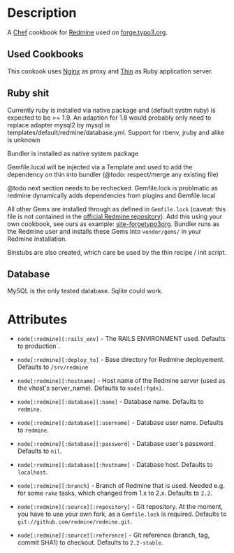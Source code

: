 Description
===========

A [Chef](http://opscode.com/chef) cookbook for [Redmine](http://redmine.org) used on [forge.typo3.org](http://forge.typo3.org).

Used Cookbooks
--------------

This cookook uses [Nginx](http://community.opscode.com/cookbooks/nginx) as proxy and [Thin](http://github.com/typo3-cookbooks/thin) as Ruby application server. 

Ruby shit
---------

Currently ruby is installed via native package and (default systm ruby) is expected to be >= 1.9.
An adaption for 1.8 would probably only need to replace adapter mysql2 by mysql in templates/default/redmine/database.yml.
Support for rbenv, jruby and alike is unknown

Bundler is installed as native system package

Gemfile.local will be injected via a Template and used to add the dependency on thin into bundler (@todo: respect/merge any existing file)

@todo next section needs to be rechecked. Gemfile.lock is problmatic as redmine dynamically adds dependencies from plugins and Gemfile.local

All other Gems are installed through as defined in `Gemfile.lock` (caveat: this file is not contained in the [official Redmine repository](http://github.com/redmine/redmine)). Add this using your own cookbook, see ours as example: [site-forgetypo3org](http://github.com/typo3-cookbooks/site-forgetypo3org). Bundler runs as the Redmine user and installs these Gems into `vendor/gems/` in your Redmine installation.

Binstubs are also created, which care be used by the thin recipe / init script.

Database
--------

MySQL is the only tested database. Sqlite could work.

Attributes
==========
* `node[:redmine][:rails_env]` -  The RAILS ENVIRONMENT used. Defaults to production`.
* `node[:redmine][:deploy_to]` -  Base directory for Redmine deployement. Defaults to `/srv/redmine`
* `node[:redmine][:hostname]` - Host name of the Redmine server (used as the vhost's server_name). Defaults to `node[:fqdn]`.
* `node[:redmine][:database][:name]` - Database name. Defaults to `redmine`.
* `node[:redmine][:database][:username]` - Database user name. Defaults to `redmine`.
* `node[:redmine][:database][:password]` - Database user's password. Defaults to `nil`.
* `node[:redmine][:database][:hostname]` - Database host. Defaults to `localhost`.

* `node[:redmine][:branch]` - Branch of Redmine that is used. Needed e.g. for some `rake` tasks, which changed from 1.x to 2.x. Defaults to `2.2`.
* `node[:redmine][:source][:repository]` - Git repository. At the moment, you have to use your own fork, as a `Gemfile.lock` is required. Defaults to `git://github.com/redmine/redmine.git`.
* `node[:redmine][:source][:reference]` - Git reference (branch, tag, commit SHA1) to checkout. Defaults to `2.2-stable`.

